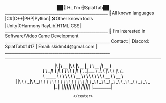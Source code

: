 <center>
    ██👋 Hi, I’m @SplatTab██                            
    </center>
    ____________________________________________________
    📝All known languages |C#|C++|PHP|Python|           
    🛠️Other known tools |Unity|0Harmony|RayLib|HTML|CSS|
    ____________________________________________________
    👀 I’m interested in Software/Video Game Development
    _____________________________________________________
    Contact:                                            |
    Discord: SplatTab#1417                              |
    Email: skidm44@gmail.com                            |
    _____________________________________________________

<center>

 ________  ________  ___       ________  _________  _________  ________  ________     
|\   ____\|\   __  \|\  \     |\   __  \|\___   ___\\___   ___\\   __  \|\   __  \    
\ \  \___|\ \  \|\  \ \  \    \ \  \|\  \|___ \  \_\|___ \  \_\ \  \|\  \ \  \|\ /_   
 \ \_____  \ \   ____\ \  \    \ \   __  \   \ \  \     \ \  \ \ \   __  \ \   __  \  
  \|____|\  \ \  \___|\ \  \____\ \  \ \  \   \ \  \     \ \  \ \ \  \ \  \ \  \|\  \ 
    ____\_\  \ \__\    \ \_______\ \__\ \__\   \ \__\     \ \__\ \ \__\ \__\ \_______\
   |\_________\|__|     \|_______|\|__|\|__|    \|__|      \|__|  \|__|\|__|\|_______|
   \|_________|                                                                       
                                                                                      
                
    </center>
